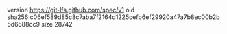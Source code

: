 version https://git-lfs.github.com/spec/v1
oid sha256:c06ef589d85c8c7aba7f2164d1225cefb6ef29920a47a7b8ec00b2b5d6588cc9
size 28742
